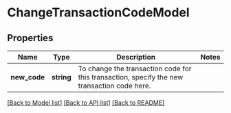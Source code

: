 # ChangeTransactionCodeModel

## Properties
Name | Type | Description | Notes
------------ | ------------- | ------------- | -------------
**new_code** | **string** | To change the transaction code for this transaction, specify the new transaction code here. | 

[[Back to Model list]](../README.md#documentation-for-models) [[Back to API list]](../README.md#documentation-for-api-endpoints) [[Back to README]](../README.md)


